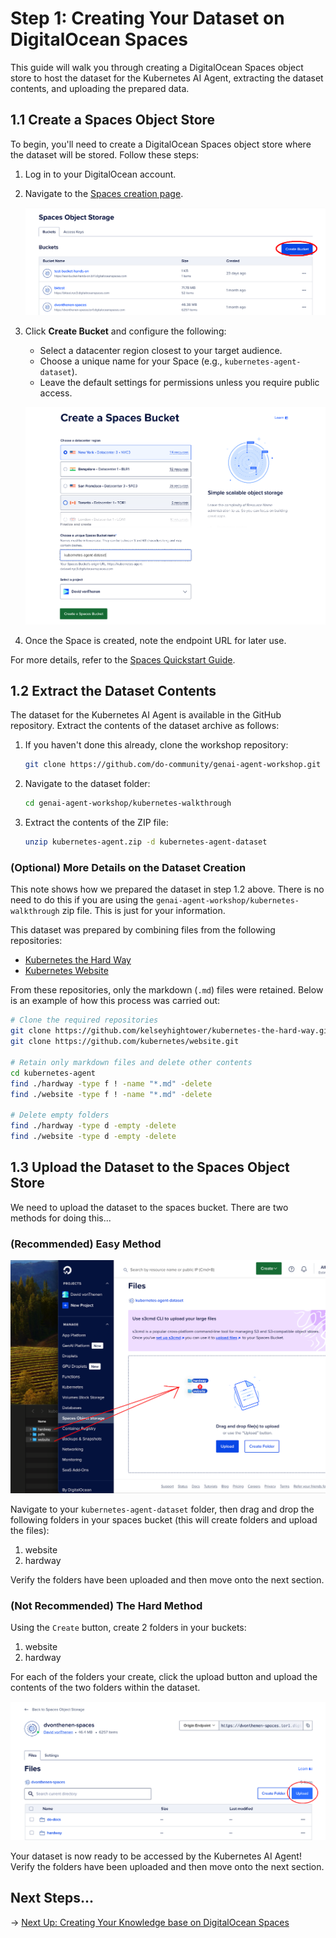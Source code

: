 # Step 1: Creating Your Dataset on DigitalOcean Spaces

This guide will walk you through creating a DigitalOcean Spaces object store to host the dataset for the Kubernetes AI Agent, extracting the dataset contents, and uploading the prepared data.

## 1.1 Create a Spaces Object Store

To begin, you'll need to create a DigitalOcean Spaces object store where the dataset will be stored. Follow these steps:

1. Log in to your DigitalOcean account.
2. Navigate to the [Spaces creation page](https://cloud.digitalocean.com/spaces).

   ![Create a Bucket](./images/step1-create.png)

3. Click **Create Bucket** and configure the following:
   - Select a datacenter region closest to your target audience.
   - Choose a unique name for your Space (e.g., `kubernetes-agent-dataset`).
   - Leave the default settings for permissions unless you require public access.

   ![Bucket Settings](./images/step1-settings.png)

4. Once the Space is created, note the endpoint URL for later use.

For more details, refer to the [Spaces Quickstart Guide](https://docs.digitalocean.com/products/spaces/getting-started/quickstart/).

## 1.2 Extract the Dataset Contents

The dataset for the Kubernetes AI Agent is available in the GitHub repository. Extract the contents of the dataset archive as follows:

1. If you haven't done this already, clone the workshop repository:

   ```bash
   git clone https://github.com/do-community/genai-agent-workshop.git
   ```

2. Navigate to the dataset folder:

   ```bash
   cd genai-agent-workshop/kubernetes-walkthrough
   ```

3. Extract the contents of the ZIP file:

   ```bash
   unzip kubernetes-agent.zip -d kubernetes-agent-dataset
   ```

### (Optional) More Details on the Dataset Creation

This note shows how we prepared the dataset in step 1.2 above. There is no need to do this if you are using the `genai-agent-workshop/kubernetes-walkthrough` zip file. This is just for your information.

This dataset was prepared by combining files from the following repositories:

- [Kubernetes the Hard Way](https://github.com/kelseyhightower/kubernetes-the-hard-way)
- [Kubernetes Website](https://github.com/kubernetes/website)

From these repositories, only the markdown (`.md`) files were retained. Below is an example of how this process was carried out:

```bash
# Clone the required repositories
git clone https://github.com/kelseyhightower/kubernetes-the-hard-way.git
git clone https://github.com/kubernetes/website.git

# Retain only markdown files and delete other contents
cd kubernetes-agent
find ./hardway -type f ! -name "*.md" -delete
find ./website -type f ! -name "*.md" -delete

# Delete empty folders
find ./hardway -type d -empty -delete
find ./website -type d -empty -delete
```

## 1.3 Upload the Dataset to the Spaces Object Store

We need to upload the dataset to the spaces bucket. There are two methods for doing this...

### (Recommended) Easy Method

![Drag-and-Drop](./images/step1-drag-and-drop.png)

Navigate to your `kubernetes-agent-dataset` folder, then drag and drop the following folders in your spaces bucket (this will create folders and upload the files):

1. website
2. hardway

Verify the folders have been uploaded and then move onto the next section.

### (Not Recommended) The Hard Method

Using the `Create` button, create 2 folders in your buckets:

1. website
2. hardway

For each of the folders your create, click the upload button and upload the contents of the two folders within the dataset.

![Bucket Settings](./images/step1-upload.png)

Your dataset is now ready to be accessed by the Kubernetes AI Agent! Verify the folders have been uploaded and then move onto the next section.

## Next Steps...

→ [Next Up: Creating Your Knowledge base on DigitalOcean Spaces](./STEP2_KNOWLEDGE_BASE.md) 
